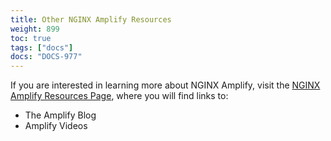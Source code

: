 ```yaml
---
title: Other NGINX Amplify Resources
weight: 899
toc: true
tags: ["docs"]
docs: "DOCS-977"
---
```


If you are interested in learning more about NGINX Amplify, visit the [NGINX Amplify Resources Page](https://amplify.nginx.com/docs/), where you will find links to:

- The Amplify Blog
- Amplify Videos